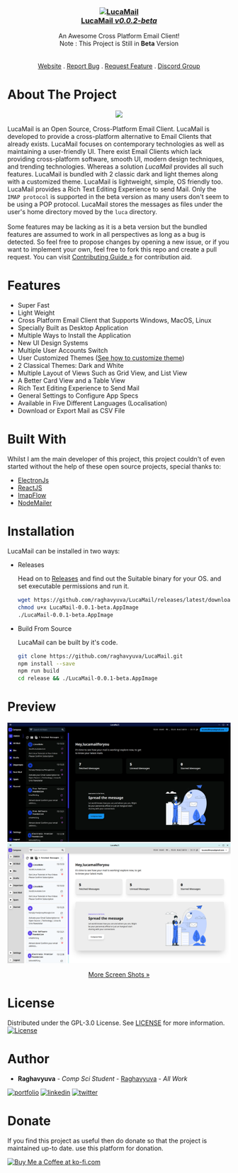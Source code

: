<br/>
<p align="center">
  <a href="https://lucamail.raghavyuva.com/">
<h3 align="center"><img src="https://imgur.com/tcrXEKK.png" alt="LucaMail"><br>LucaMail <i>v0.0.2-beta</i></h3>  </a>
  <p align="center">
    An Awesome Cross Platform Email Client!
    <br/>
    Note : This Project is Still in <strong>Beta</strong>  Version
    <br/>
    <br/>
    <br/>
    <a href="https://lucamail.raghavyuva.com/">Website</a>
    .
    <a href="https://github.com/raghavyuva/LucaMail/issues">Report Bug</a>
    .
    <a href="https://github.com/raghavyuva/LucaMail/issues">Request Feature</a>
    .
    <a href="https://discord.gg/kG8a7mkvvw">Discord Group</a>
  </p>
</p>

# About The Project

 <p align="center"><a href="https://youtu.be/Nr4P234WgV0"><img src="https://imgur.com/tt1JqSC.png"></a></p>
 
LucaMail is an Open Source, Cross-Platform Email Client. LucaMail is developed to provide a cross-platform alternative to Email Clients that already exists. LucaMail focuses on contemporary technologies as well as maintaining a user-friendly UI. There exist Email Clients which lack providing cross-platform software, smooth UI, modern design techniques, and trending technologies. Whereas a solution *LucaMail* provides all such features. LucaMail is bundled with 2 classic dark and light themes along with a customized theme. LucaMail is lightweight, simple, OS friendly too.
LucaMail provides a Rich Text Editing Experience to send Mail. Only the `IMAP protocol` is supported in the beta version as many users don't seem to be using a POP protocol. LucaMail stores the messages as files under the user's home directory moved by the `luca` directory.
<br/>
<br/>
Some features may be lacking as it is a beta version but the bundled features are assumed to work in all perspectives as long as a bug is detected. So feel free to propose changes by opening a new issue, or if you want to implement your own, feel free to fork this repo and create a pull request. You can visit [Contributing Guide »](docs/contributing.md) for contribution aid. 

# Features
- Super Fast
- Light Weight
- Cross Platform Email Client that Supports Windows, MacOS, Linux 
- Specially Built as Desktop Application
- Multiple Ways to Install the Application
- New UI Design Systems 
- Multiple User Accounts Switch
- User Customized Themes ([See how to customize theme](docs/themecustomize.md))
- 2 Classical Themes: Dark and White
- Multiple Layout of Views Such as Grid View, and List View
- A Better Card View and a Table View
- Rich Text Editing Experience to Send Mail
- General Settings to Configure App Specs
- Available in Five Different Languages (Localisation)
- Download or Export Mail as CSV File

# Built With

Whilst I am the main developer of this project, this project couldn't of even started without the help of these open source projects, special thanks to:

- [ElectronJs](https://www.electronjs.org/)
- [ReactJS](https://reactjs.org/)
- [ImapFlow](https://imapflow.com/)
- [NodeMailer](https://nodemailer.com/about/)

# Installation

LucaMail can be installed in two ways:

- Releases

  Head on to [Releases](https://github.com/raghavyuva/LucaMail/releases/latest) and find out the Suitable binary for your OS. and set executable permissions and run it.

  ```sh
  wget https://github.com/raghavyuva/LucaMail/releases/latest/download/LucaMail-0.0.1-beta.AppImage
  chmod u+x LucaMail-0.0.1-beta.AppImage
  ./LucaMail-0.0.1-beta.AppImage
  ```

- Build From Source

  LucaMail can be built by it's code.

  ```sh
  git clone https://github.com/raghavyuva/LucaMail.git
  npm install --save
  npm run build
  cd release && ./LucaMail-0.0.1-beta.AppImage
  ```

# Preview

<img src="src/main/helpers/assets/lucadarktheme.png" alt="LucaMail">
<img src="src/main/helpers/assets/lucahome.png" alt="LucaMail">

<p  align="center">
<a href="docs/preview.md" color="blue">More Screen Shots »</a>
</p>


# License

Distributed under the GPL-3.0 License. See [LICENSE](https://github.com/raghavyuva/LucaMail/blob/master/LICENSE) for more information.  
[![License](https://www.gnu.org/graphics/gplv3-with-text-136x68.png)](https://github.com/raghavyuva/LucaMail/blob/master/LICENSE)

# Author

- **Raghavyuva** - _Comp Sci Student_ - [Raghavyuva](https://raghavyuva.com/) - _All Work_

[![portfolio](https://img.shields.io/badge/my_portfolio-000?style=for-the-badge&logo=ko-fi&logoColor=white)](https://raghavyuva.com/)
[![linkedin](https://img.shields.io/badge/linkedin-0A66C2?style=for-the-badge&logo=linkedin&logoColor=white)](https://www.linkedin.com/in/raghavyuva)
[![twitter](https://img.shields.io/badge/twitter-1DA1F2?style=for-the-badge&logo=twitter&logoColor=white)](https://twitter.com/yuva_raghav)

# Donate

If you find this project as useful then do donate so that the project is maintained up-to date.
use this platform for donation.

<a href='https://ko-fi.com/raghavyuva' target='_blank'><img height='35' style='border:0px;height:46px;' src='https://az743702.vo.msecnd.net/cdn/kofi3.png?v=0' border='0' alt='Buy Me a Coffee at ko-fi.com' />
